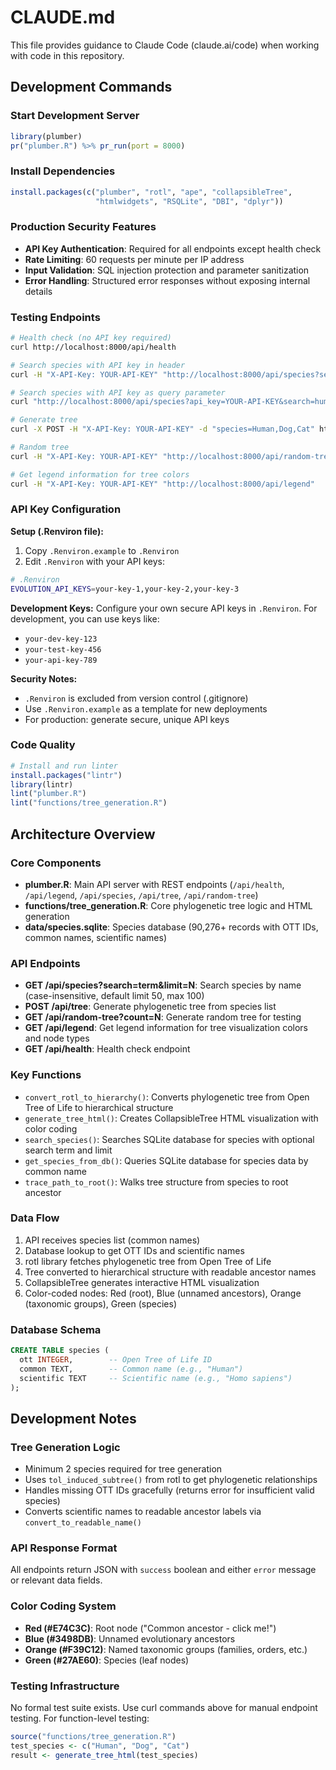# CLAUDE.md

This file provides guidance to Claude Code (claude.ai/code) when working with code in this repository.

## Development Commands

### Start Development Server
```r
library(plumber)
pr("plumber.R") %>% pr_run(port = 8000)
```

### Install Dependencies
```r
install.packages(c("plumber", "rotl", "ape", "collapsibleTree", 
                   "htmlwidgets", "RSQLite", "DBI", "dplyr"))
```

### Production Security Features
- **API Key Authentication**: Required for all endpoints except health check
- **Rate Limiting**: 60 requests per minute per IP address
- **Input Validation**: SQL injection protection and parameter sanitization
- **Error Handling**: Structured error responses without exposing internal details

### Testing Endpoints
```bash
# Health check (no API key required)
curl http://localhost:8000/api/health

# Search species with API key in header
curl -H "X-API-Key: YOUR-API-KEY" "http://localhost:8000/api/species?search=whale&limit=7"

# Search species with API key as query parameter
curl "http://localhost:8000/api/species?api_key=YOUR-API-KEY&search=human&limit=3"

# Generate tree
curl -X POST -H "X-API-Key: YOUR-API-KEY" -d "species=Human,Dog,Cat" http://localhost:8000/api/tree

# Random tree
curl -H "X-API-Key: YOUR-API-KEY" "http://localhost:8000/api/random-tree?count=3"

# Get legend information for tree colors
curl -H "X-API-Key: YOUR-API-KEY" "http://localhost:8000/api/legend"
```

### API Key Configuration

**Setup (.Renviron file):**
1. Copy `.Renviron.example` to `.Renviron`
2. Edit `.Renviron` with your API keys:
```bash
# .Renviron
EVOLUTION_API_KEYS=your-key-1,your-key-2,your-key-3
```

**Development Keys:**
Configure your own secure API keys in `.Renviron`. For development, you can use keys like:
- `your-dev-key-123`
- `your-test-key-456`
- `your-api-key-789`

**Security Notes:**
- `.Renviron` is excluded from version control (.gitignore)
- Use `.Renviron.example` as a template for new deployments
- For production: generate secure, unique API keys

### Code Quality
```r
# Install and run linter
install.packages("lintr")
library(lintr)
lint("plumber.R")
lint("functions/tree_generation.R")
```

## Architecture Overview

### Core Components
- **plumber.R**: Main API server with REST endpoints (`/api/health`, `/api/legend`, `/api/species`, `/api/tree`, `/api/random-tree`)
- **functions/tree_generation.R**: Core phylogenetic tree logic and HTML generation
- **data/species.sqlite**: Species database (90,276+ records with OTT IDs, common names, scientific names)

### API Endpoints
- **GET /api/species?search=term&limit=N**: Search species by name (case-insensitive, default limit 50, max 100)
- **POST /api/tree**: Generate phylogenetic tree from species list
- **GET /api/random-tree?count=N**: Generate random tree for testing
- **GET /api/legend**: Get legend information for tree visualization colors and node types
- **GET /api/health**: Health check endpoint

### Key Functions
- `convert_rotl_to_hierarchy()`: Converts phylogenetic tree from Open Tree of Life to hierarchical structure
- `generate_tree_html()`: Creates CollapsibleTree HTML visualization with color coding
- `search_species()`: Searches SQLite database for species with optional search term and limit
- `get_species_from_db()`: Queries SQLite database for species data by common name
- `trace_path_to_root()`: Walks tree structure from species to root ancestor

### Data Flow
1. API receives species list (common names)
2. Database lookup to get OTT IDs and scientific names
3. rotl library fetches phylogenetic tree from Open Tree of Life  
4. Tree converted to hierarchical structure with readable ancestor names
5. CollapsibleTree generates interactive HTML visualization
6. Color-coded nodes: Red (root), Blue (unnamed ancestors), Orange (taxonomic groups), Green (species)

### Database Schema
```sql
CREATE TABLE species (
  ott INTEGER,        -- Open Tree of Life ID
  common TEXT,        -- Common name (e.g., "Human")  
  scientific TEXT     -- Scientific name (e.g., "Homo sapiens")
);
```

## Development Notes

### Tree Generation Logic
- Minimum 2 species required for tree generation
- Uses `tol_induced_subtree()` from rotl to get phylogenetic relationships
- Handles missing OTT IDs gracefully (returns error for insufficient valid species)
- Converts scientific names to readable ancestor labels via `convert_to_readable_name()`

### API Response Format
All endpoints return JSON with `success` boolean and either `error` message or relevant data fields.

### Color Coding System
- **Red (#E74C3C)**: Root node ("Common ancestor - click me!")
- **Blue (#3498DB)**: Unnamed evolutionary ancestors  
- **Orange (#F39C12)**: Named taxonomic groups (families, orders, etc.)
- **Green (#27AE60)**: Species (leaf nodes)

### Testing Infrastructure
No formal test suite exists. Use curl commands above for manual endpoint testing. For function-level testing:
```r
source("functions/tree_generation.R")
test_species <- c("Human", "Dog", "Cat")
result <- generate_tree_html(test_species)
```